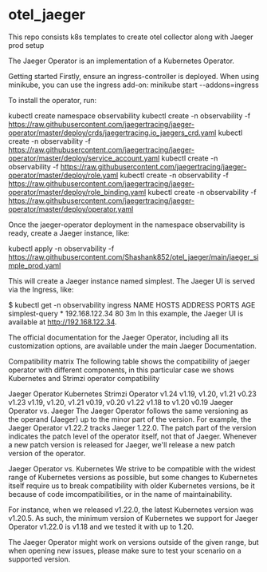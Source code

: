 # otel_jaeger
This repo consists k8s templates to create otel collector along with Jaeger prod setup

The Jaeger Operator is an implementation of a Kubernetes Operator.

Getting started
Firstly, ensure an ingress-controller is deployed. When using minikube, you can use the ingress add-on: minikube start --addons=ingress

To install the operator, run:

kubectl create namespace observability
kubectl create -n observability -f https://raw.githubusercontent.com/jaegertracing/jaeger-operator/master/deploy/crds/jaegertracing.io_jaegers_crd.yaml
kubectl create -n observability -f https://raw.githubusercontent.com/jaegertracing/jaeger-operator/master/deploy/service_account.yaml
kubectl create -n observability -f https://raw.githubusercontent.com/jaegertracing/jaeger-operator/master/deploy/role.yaml
kubectl create -n observability -f https://raw.githubusercontent.com/jaegertracing/jaeger-operator/master/deploy/role_binding.yaml
kubectl create -n observability -f https://raw.githubusercontent.com/jaegertracing/jaeger-operator/master/deploy/operator.yaml

Once the jaeger-operator deployment in the namespace observability is ready, create a Jaeger instance, like:

kubectl apply -n observability -f https://raw.githubusercontent.com/Shashank852/otel_jaeger/main/jaeger_simple_prod.yaml

This will create a Jaeger instance named simplest. The Jaeger UI is served via the Ingress, like:

$ kubectl get -n observability ingress
NAME             HOSTS     ADDRESS          PORTS     AGE
simplest-query   *         192.168.122.34   80        3m
In this example, the Jaeger UI is available at http://192.168.122.34.

The official documentation for the Jaeger Operator, including all its customization options, are available under the main Jaeger Documentation.

Compatibility matrix
The following table shows the compatibility of jaeger operator with different components, in this particular case we shows Kubernetes and Strimzi operator compatibility

Jaeger Operator	Kubernetes	Strimzi Operator
v1.24	v1.19, v1.20, v1.21	v0.23
v1.23	v1.19, v1.20, v1.21	v0.19, v0.20
v1.22	v1.18 to v1.20	v0.19
Jaeger Operator vs. Jaeger
The Jaeger Operator follows the same versioning as the operand (Jaeger) up to the minor part of the version. For example, the Jaeger Operator v1.22.2 tracks Jaeger 1.22.0. The patch part of the version indicates the patch level of the operator itself, not that of Jaeger. Whenever a new patch version is released for Jaeger, we'll release a new patch version of the operator.

Jaeger Operator vs. Kubernetes
We strive to be compatible with the widest range of Kubernetes versions as possible, but some changes to Kubernetes itself require us to break compatibility with older Kubernetes versions, be it because of code imcompatibilities, or in the name of maintainability.

For instance, when we released v1.22.0, the latest Kubernetes version was v1.20.5. As such, the minimum version of Kubernetes we support for Jaeger Operator v1.22.0 is v1.18 and we tested it with up to 1.20.

The Jaeger Operator might work on versions outside of the given range, but when opening new issues, please make sure to test your scenario on a supported version.
